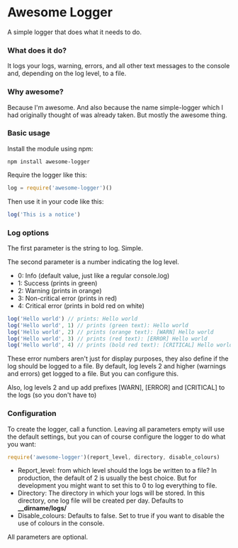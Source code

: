 # Awesome Logger
A simple logger that does what it needs to do.

### What does it do?
It logs your logs, warning, errors, and all other text messages to the console and, depending on the log level, to a file.

### Why awesome?
Because I'm awesome. And also because the name simple-logger which I had originally thought of was already taken. But mostly the awesome thing.

### Basic usage
Install the module using npm:

```
npm install awesome-logger
```

Require the logger like this:

```Javascript
log = require('awesome-logger')()
```

Then use it in your code like this:
```Javascript
log('This is a notice')
```

### Log options
The first parameter is the string to log. Simple.

The second parameter is a number indicating the log level.

- 0: Info (default value, just like a regular console.log)
- 1: Success (prints in green)
- 2: Warning (prints in orange)
- 3: Non-critical error (prints in red)
- 4: Critical error (prints in bold red on white)

```Javascript
log('Hello world') // prints: Hello world
log('Hello world', 1) // prints (green text): Hello world
log('Hello world', 2) // prints (orange text): [WARN] Hello world
log('Hello world', 3) // prints (red text): [ERROR] Hello world
log('Hello world', 4) // prints (bold red text): [CRITICAL] Hello world
```

These error numbers aren't just for display purposes, they also define if the log should be logged to a file. By default, log levels 2 and higher (warnings and errors) get logged to a file. But you can configure this.

Also, log levels 2 and up add prefixes [WARN], [ERROR] and [CRITICAL] to the logs (so you don't have to)

### Configuration
To create the logger, call a function. Leaving all parameters empty will use the default settings, but you can of course configure the logger to do what you want:

```Javascript
require('awesome-logger')(report_level, directory, disable_colours)
```

- Report_level: from which level should the logs be written to a file? In production, the default of 2 is usually the best choice. But for development you might want to set this to 0 to log everything to file.
- Directory: The directory in which your logs will be stored. In this directory, one log file will be created per day. Defaults to **__dirname/logs/**
- Disable_colours: Defaults to false. Set to true if you want to disable the use of colours in the console.

All parameters are optional.
